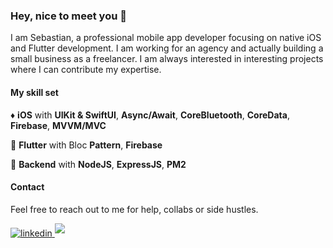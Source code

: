 ### Hey, nice to meet you 👋
I am Sebastian, a professional mobile app developer focusing on native iOS and Flutter development. I am working for an agency and actually building a small business as a freelancer. I am always interested in interesting projects where I can contribute my expertise.

#### My skill set
:diamonds: <b>iOS</b> with <b>UIKit & SwiftUI</b>, <b>Async/Await</b>, <b>CoreBluetooth</b>, <b>CoreData</b>, <b>Firebase</b>, <b>MVVM/MVC</b>

:large_orange_diamond: <b>Flutter</b> with Bloc <b>Pattern</b>, <b>Firebase</b>

:large_blue_diamond: <b>Backend</b> with <b>NodeJS</b>, <b>ExpressJS</b>, <b>PM2</b>

#### Contact
Feel free to reach out to me for help, collabs or side hustles.

<a href="https://www.linkedin.com/in/sebastian-spies-b1bb19121/" target="_blank">
<img src="https://img.shields.io/badge/linkedin-%2300acee.svg?color=405DE6&style=for-the-badge&logo=linkedin&logoColor=white" alt=linkedin style="margin-bottom: 5px;"/>
</a>

<a href="mailto:spiesdigitalsolutions@gmail.com" target="_blank">
<img src="https://img.shields.io/badge/gmail-%23EA4335.svg?style=for-the-badge&logo=gmail&logoColor=white" t=mail style="margin-bottom: 5px;" />
</a>

<!--
**sebspi/sebspi** is a ✨ _special_ ✨ repository because its `README.md` (this file) appears on your GitHub profile.

Here are some ideas to get you started:

- 🔭 I’m currently working on ...
- 🌱 I’m currently learning ...
- 👯 I’m looking to collaborate on ...
- 🤔 I’m looking for help with ...
- 💬 Ask me about ...
- 📫 How to reach me: ...
- 😄 Pronouns: ...
- ⚡ Fun fact: ...
-->
